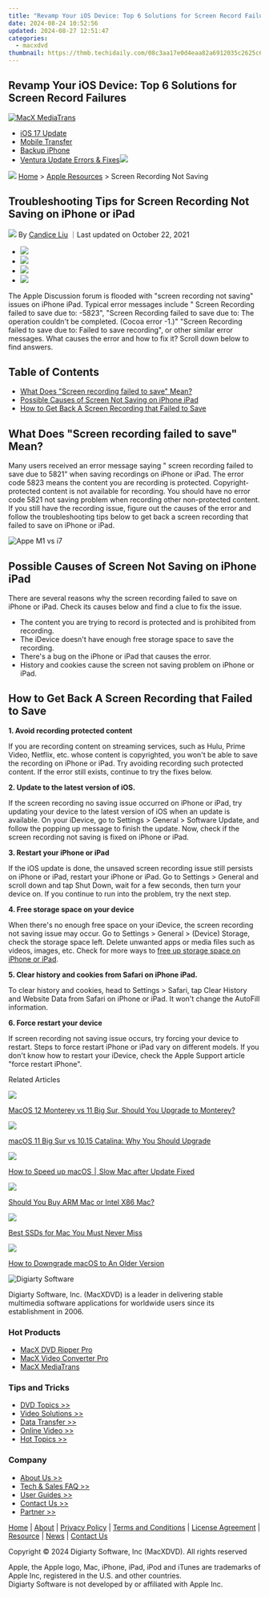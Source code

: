 ```yaml
---
title: "Revamp Your iOS Device: Top 6 Solutions for Screen Record Failures"
date: 2024-08-24 10:52:56
updated: 2024-08-27 12:51:47
categories:
  - macxdvd
thumbnail: https://thmb.techidaily.com/08c3aa17e0d4eaa82a6912035c2625c6aeb814a3c6b04915c834196ff8d149e8.jpg
---
```


## Revamp Your iOS Device: Top 6 Solutions for Screen Record Failures

[![MacX MediaTrans](https://www.macxdvd.com/mac/../image-style/new-seo/icon10.png)](https://tools.techidaily.com/macxdvd/products/)

* [iOS 17 Update](https://tools.techidaily.com/macxdvd/products/)
* [Mobile Transfer](https://tools.techidaily.com/macxdvd/products/)
* [Backup iPhone](https://tools.techidaily.com/macxdvd/products/)
* [Ventura Update Errors & Fixes](https://tools.techidaily.com/macxdvd/products/)![](https://www.macxdvd.com/mac/../mobile/article-image/hot.gif)



![](https://www.macxdvd.com/mac/../image-style/new-seo/icon7.png) [Home](https://tools.techidaily.com/macxdvd/products/) \> [Apple Resources](https://tools.techidaily.com/macxdvd/products/) \> Screen Recording Not Saving

## Troubleshooting Tips for Screen Recording Not Saving on iPhone or iPad



![](https://www.macxdvd.com/mac/../image-style/new-seo/icon6.png) By [Candice Liu](https://www.linkedin.com/in/candice-liu-444483a3/) ｜Last updated on October 22, 2021

* [![](https://www.macxdvd.com/mac/../image-style/new-seo/share-fa.jpg)](https://www.facebook.com/sharer/sharer.php?u=https://www.macxdvd.com/mac/screen-recording-not-saving.htm)
* [![](https://www.macxdvd.com/mac/../image-style/new-seo/share-tw.jpg)](https://twitter.com/intent/tweet?url=https://www.macxdvd.com/mac/screen-recording-not-saving.htm&text=)
* [![](https://www.macxdvd.com/mac/../image-style/new-seo/share-email.jpg)](https://www.macxdvd.com/mac/mailto:info@example.com?&subject=&body=https://www.macxdvd.com/mac/screen-recording-not-saving.htm)
* [![](https://www.macxdvd.com/mac/../image-style/new-seo/share-in.jpg)](https://www.linkedin.com/shareArticle?mini=true&url=https://www.macxdvd.com/mac/screen-recording-not-saving.htm&title=&summary=&source=)

The Apple Discussion forum is flooded with "screen recording not saving" issues on iPhone iPad. Typical error messages include " Screen Recording failed to save due to: -5823", "Screen Recording failed to save due to: The operation couldn't be completed. (Cocoa error -1.)" "Screen Recording failed to save due to: Failed to save recording", or other similar error messages. What causes the error and how to fix it? Scroll down below to find answers. 

## Table of Contents

* [What Does "Screen recording failed to save" Mean?](https://tools.techidaily.com/macxdvd/products/)
* [Possible Causes of Screen Not Saving on iPhone iPad](https://tools.techidaily.com/macxdvd/products/)
* [How to Get Back A Screen Recording that Failed to Save](https://tools.techidaily.com/macxdvd/products/)

## What Does "Screen recording failed to save" Mean?

Many users received an error message saying " screen recording failed to save due to 5821" when saving recordings on iPhone or iPad. The error code 5823 means the content you are recording is protected. Copyright-protected content is not available for recording. You should have no error code 5821 not saving problem when recording other non-protected content. If you still have the recording issue, figure out the causes of the error and follow the troubleshooting tips below to get back a screen recording that failed to save on iPhone or iPad.

![Appe M1 vs i7](https://www.macxdvd.com/mac/article-image/m1-vs-i7-1.jpg) 

## Possible Causes of Screen Not Saving on iPhone iPad

There are several reasons why the screen recording failed to save on iPhone or iPad. Check its causes below and find a clue to fix the issue. 

* The content you are trying to record is protected and is prohibited from recording.
* The iDevice doesn't have enough free storage space to save the recording.
* There's a bug on the iPhone or iPad that causes the error.
* History and cookies cause the screen not saving problem on iPhone or iPad.

## How to Get Back A Screen Recording that Failed to Save

**1\. Avoid recording protected content**

If you are recording content on streaming services, such as Hulu, Prime Video, Netflix, etc. whose content is copyrighted, you won't be able to save the recording on iPhone or iPad. Try avoiding recording such protected content. If the error still exists, continue to try the fixes below. 

**2\. Update to the latest version of iOS.**

If the screen recording no saving issue occurred on iPhone or iPad, try updating your device to the latest version of iOS when an update is available. On your iDevice, go to Settings > General > Software Update, and follow the popping up message to finish the update. Now, check if the screen recording not saving is fixed on iPhone or iPad. 

**3\. Restart your iPhone or iPad**

If the iOS update is done, the unsaved screen recording issue still persists on iPhone or iPad, restart your iPhone or iPad. Go to Settings > General and scroll down and tap Shut Down, wait for a few seconds, then turn your device on. If you continue to run into the problem, try the next step. 

**4\. Free storage space on your device**

When there's no enough free space on your iDevice, the screen recording not saving issue may occur. Go to Settings > General > (Device) Storage, check the storage space left. Delete unwanted apps or media files such as videos, images, etc. Check for more ways to [free up storage space on iPhone or iPad](https://tools.techidaily.com/macxdvd/products/).

**5\. Clear history and cookies from Safari on iPhone iPad.** 

To clear history and cookies, head to Settings > Safari, tap Clear History and Website Data from Safari on iPhone or iPad. It won't change the AutoFill information. 

**6\. Force restart your device**

If screen recording not saving issue occurs, try forcing your device to restart. Steps to force restart iPhone or iPad vary on different models. If you don't know how to restart your iDevice, check the Apple Support article "force restart iPhone". 



Related Articles

![](https://www.macxdvd.com/mac/../image-style/new-seo/pic7.jpg)

[MacOS 12 Monterey vs 11 Big Sur, Should You Upgrade to Monterey?](https://tools.techidaily.com/macxdvd/products/) 

![](https://www.macxdvd.com/mac/../image-style/new-seo/pic6.jpg)

[macOS 11 Big Sur vs 10.15 Catalina: Why You Should Upgrade](https://tools.techidaily.com/macxdvd/products/) 

![](https://www.macxdvd.com/mac/../image-style/new-seo/pic5.jpg)

[How to Speed up macOS ׀ Slow Mac after Update Fixed](https://tools.techidaily.com/macxdvd/products/) 

![](https://www.macxdvd.com/mac/../image-style/new-seo/pic4.jpg)

[Should You Buy ARM Mac or Intel X86 Mac?](https://tools.techidaily.com/macxdvd/products/) 

![](https://www.macxdvd.com/mac/../image-style/new-seo/pic3.jpg)

[Best SSDs for Mac You Must Never Miss](https://tools.techidaily.com/macxdvd/products/) 

![](https://www.macxdvd.com/mac/../image-style/new-seo/pic2.jpg)

[How to Downgrade macOS to An Older Version](https://shop-links.co/link/?exclusive=1&publisher_slug=itechdaily19598&url=https%3A%2F%2Fwww.macxdvd.com%2Fmac%2Fhow-to-downgrade-macos.htm) 



![Digiarty Software](https://www.macxdvd.com/mac/../icon/logo.png) 

Digiarty Software, Inc. (MacXDVD) is a leader in delivering stable multimedia software applications for worldwide users since its establishment in 2006.

### Hot Products

* [MacX DVD Ripper Pro](https://tools.techidaily.com/macxdvd/products/)
* [MacX Video Converter Pro](https://tools.techidaily.com/macxdvd/products/)
* [MacX MediaTrans](https://tools.techidaily.com/macxdvd/products/)

### Tips and Tricks

* [DVD Topics >>](https://tools.techidaily.com/macxdvd/products/)
* [Video Solutions >>](https://tools.techidaily.com/macxdvd/products/)
* [Data Transfer >>](https://tools.techidaily.com/macxdvd/products/)
* [Online Video >>](https://tools.techidaily.com/macxdvd/products/)
* [Hot Topics >>](https://tools.techidaily.com/macxdvd/products/)

### Company

* [About Us >>](https://tools.techidaily.com/macxdvd/products/)
* [Tech & Sales FAQ >>](https://tools.techidaily.com/macxdvd/products/)
* [User Guides >>](https://tools.techidaily.com/macxdvd/products/)
* [Contact Us >>](https://tools.techidaily.com/macxdvd/products/)
* [Partner >>](https://tools.techidaily.com/macxdvd/products/)



[Home](https://tools.techidaily.com/macxdvd/products/) | [About](https://tools.techidaily.com/macxdvd/products/) | [Privacy Policy](https://tools.techidaily.com/macxdvd/products/) | [Terms and Conditions](https://tools.techidaily.com/macxdvd/products/) | [License Agreement](https://tools.techidaily.com/macxdvd/products/) | [Resource](https://tools.techidaily.com/macxdvd/products/) | [News](https://tools.techidaily.com/macxdvd/products/) | [Contact Us](https://tools.techidaily.com/macxdvd/products/)

Copyright © 2024 Digiarty Software, Inc (MacXDVD). All rights reserved

Apple, the Apple logo, Mac, iPhone, iPad, iPod and iTunes are trademarks of Apple Inc, registered in the U.S. and other countries.  
Digiarty Software is not developed by or affiliated with Apple Inc.

<ins class="adsbygoogle"
     style="display:block"
     data-ad-format="autorelaxed"
     data-ad-client="ca-pub-7571918770474297"
     data-ad-slot="1223367746"></ins>



<ins class="adsbygoogle"
     style="display:block"
     data-ad-client="ca-pub-7571918770474297"
     data-ad-slot="8358498916"
     data-ad-format="auto"
     data-full-width-responsive="true"></ins>
